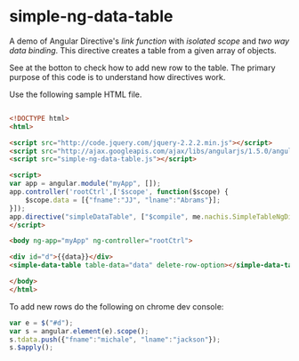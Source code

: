 # simple-ng-data-table
A demo of Angular Directive's *link function* with *isolated scope* and *two way data binding*.
This directive creates a table from a given array of objects.

See at the botton to check how to add new row to the table. The primary purpose of this code is to understand how directives work.


Use the following sample HTML file.
```html

<!DOCTYPE html>
<html>

<script src="http://code.jquery.com/jquery-2.2.2.min.js"></script>
<script src="http://ajax.googleapis.com/ajax/libs/angularjs/1.5.0/angular.min.js"></script>
<script src="simple-ng-data-table.js"></script>

<script>
var app = angular.module("myApp", []);
app.controller('rootCtrl',['$scope', function($scope) {
	$scope.data = [{"fname":"JJ", "lname":"Abrams"}];
}]);
app.directive("simpleDataTable", ["$compile", me.nachis.SimpleTableNgDirective]);
</script>

<body ng-app="myApp" ng-controller="rootCtrl">

<div id="d">{{data}}</div>
<simple-data-table table-data="data" delete-row-option></simple-data-table>

</body>
</html>


```

To add new rows do the following on chrome dev console:

```javascript
var e = $("#d");
var s = angular.element(e).scope();
s.tdata.push({"fname":"michale", "lname":"jackson"});
s.$apply();
```
